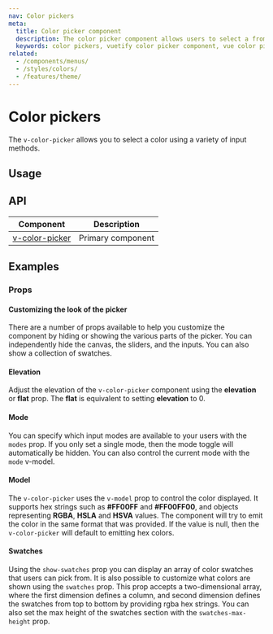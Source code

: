 ```yaml
---
nav: Color pickers
meta:
  title: Color picker component
  description: The color picker component allows users to select a from pre-defined or custom colors using a variety of different inputs and formats.
  keywords: color pickers, vuetify color picker component, vue color picker component
related:
  - /components/menus/
  - /styles/colors/
  - /features/theme/
---
```


# Color pickers

The `v-color-picker` allows you to select a color using a variety of input methods.

## Usage

<usage name="v-color-picker" />

<entry />

## API

| Component | Description |
| - | - |
| [v-color-picker](/api/v-color-picker/) | Primary component |

<api-inline hide-links />

## Examples

### Props

#### Customizing the look of the picker

There are a number of props available to help you customize the component by hiding or showing the various parts of the picker. You can independently hide the canvas, the sliders, and the inputs. You can also show a collection of swatches.

<example file="v-color-picker/prop-canvas" />

#### Elevation

Adjust the elevation of the `v-color-picker` component using the **elevation** or **flat** prop. The **flat** is equivalent to setting **elevation** to 0.

<example file="v-color-picker/prop-elevation" />

#### Mode

You can specify which input modes are available to your users with the `modes` prop. If you only set a single mode, then the mode toggle will automatically be hidden. You can also control the current mode with the `mode` v-model.

<example file="v-color-picker/prop-mode" />

#### Model

The `v-color-picker` uses the `v-model` prop to control the color displayed. It supports hex strings such as **#FF00FF** and **#FF00FF00**, and objects representing **RGBA**, **HSLA** and **HSVA** values. The component will try to emit the color in the same format that was provided. If the value is null, then the `v-color-picker` will default to emitting hex colors.

<example file="v-color-picker/prop-model" />

#### Swatches

Using the `show-swatches` prop you can display an array of color swatches that users can pick from. It is also possible to customize what colors are shown using the `swatches` prop. This prop accepts a two-dimensional array, where the first dimension defines a column, and second dimension defines the swatches from top to bottom by providing rgba hex strings. You can also set the max height of the swatches section with the `swatches-max-height` prop.

<example file="v-color-picker/prop-swatches" />
